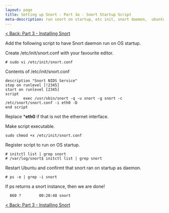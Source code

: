 ```yaml
---
layout: page
title: Setting up Snort - Part 3a - Snort Startup Script
meta-description: run snort on startup, etc init, snort daemon,  ubuntu 14.04 lts
---
```


[< Back: Part 3 - Installing Snort](/pages/snort/setup/3-installing-snort)

Add the following script to have Snort daemon run on OS startup.

Create /etc/init/snort.conf with your favourite editor.

```
# sudo vi /etc/init/snort.conf
```

Contents of /etc/init/snort.conf

```
description "Snort NIDS Service"
stop on runlevel [!2345]
start on runlevel [2345]
script
        exec /usr/sbin/snort -q -u snort -g snort -c /etc/snort/snort.conf -i eth0 -D
end script
```

Replace ***eth0** if that is not the ethernet interface.

Make script executable.

```
sudo chmod +x /etc/init/snort.conf
```

Register script to run on OS startup.

```
# initctl list | grep snort
# /var/log/snort$ initctl list | grep snort
```

Restart Ubuntu and confirmt that snort ran on startup as daemon. 

```
# ps -e | grep -i snort
```

If ps returns a snort instance, then we are done!

```
  860 ?        00:20:48 snort
```

[< Back: Part 3 - Installing Snort](/pages/snort/setup/3-installing-snort)

